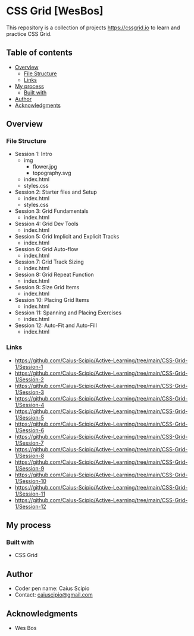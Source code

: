 # CSS Grid [WesBos]
This repository is a collection of projects https://cssgrid.io to learn and practice CSS Grid.

## Table of contents

- [Overview](#overview)
  - [File Structure](#file-structure)
  - [Links](#links)
- [My process](#my-process)
  - [Built with](#built-with)
- [Author](#author)
- [Acknowledgments](#acknowledgments)

## Overview

### File Structure

  - Session 1: Intro
    - img
      - flower.jpg
      - topography.svg
    - index.html
    - styles.css
  - Session 2: Starter files and Setup
    - index.html
    - styles.css
  - Session 3: Grid Fundamentals
    - index.html
  - Session 4: Grid Dev Tools
    - index.html
  - Session 5: Grid Implicit and Explicit Tracks
    - index.html
  - Session 6: Grid Auto-flow
    - index.html
  - Session 7: Grid Track Sizing
    - index.html
  - Session 8: Grid Repeat Function
    - index.html
  - Session 9: Size Grid Items
    - index.html
  - Session 10: Placing Grid Items
    - index.html
  - Session 11: Spanning and Placing Exercises
    - index.html
  - Session 12: Auto-Fit and Auto-Fill
    - index.html

### Links
  - https://github.com/Caius-Scipio/Active-Learning/tree/main/CSS-Grid-1/Session-1
  - https://github.com/Caius-Scipio/Active-Learning/tree/main/CSS-Grid-1/Session-2
  - https://github.com/Caius-Scipio/Active-Learning/tree/main/CSS-Grid-1/Session-3
  - https://github.com/Caius-Scipio/Active-Learning/tree/main/CSS-Grid-1/Session-4
  - https://github.com/Caius-Scipio/Active-Learning/tree/main/CSS-Grid-1/Session-5
  - https://github.com/Caius-Scipio/Active-Learning/tree/main/CSS-Grid-1/Session-6
  - https://github.com/Caius-Scipio/Active-Learning/tree/main/CSS-Grid-1/Session-7
  - https://github.com/Caius-Scipio/Active-Learning/tree/main/CSS-Grid-1/Session-8
  - https://github.com/Caius-Scipio/Active-Learning/tree/main/CSS-Grid-1/Session-9
  - https://github.com/Caius-Scipio/Active-Learning/tree/main/CSS-Grid-1/Session-10
  - https://github.com/Caius-Scipio/Active-Learning/tree/main/CSS-Grid-1/Session-11
  - https://github.com/Caius-Scipio/Active-Learning/tree/main/CSS-Grid-1/Session-12

## My process

### Built with

- CSS Grid

## Author

- Coder pen name: Caius Scipio
- Contact: caiuscipio@gmail.com

## Acknowledgments

- Wes Bos
